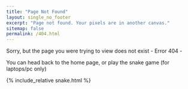 ```yaml
---
title: "Page Not Found"
layout: single_no_footer
excerpt: "Page not found. Your pixels are in another canvas."
sitemap: false
permalink: /404.html
---
```


Sorry, but the page you were trying to view does not exist - Error 404 -

You can head back to the home page, or play the snake game (for laptops/pc only)
<div id="center-box">
  <div id="snake-game-container">
    {% include_relative snake.html %}
  </div>
</div>

